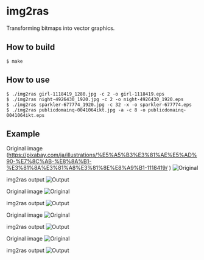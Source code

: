 # img2ras

Transforming bitmaps into vector graphics.

## How to build

```
$ make
```

## How to use

```
$ ./img2ras girl-1118419_1280.jpg -c 2 -o girl-1118419.eps
$ ./img2ras night-4926430_1920.jpg -c 2 -o night-4926430_1920.eps
$ ./img2ras sparkler-677774_1920.jpg -c 32 -x -o sparkler-677774.eps
$ ./img2ras publicdomainq-0041064ikt.jpg -a -c 8 -o publicdomainq-0041064ikt.eps
```

## Example

Original image (https://pixabay.com/ja/illustrations/%E5%A5%B3%E3%81%AE%E5%AD%90-%E7%8C%AB-%E8%8A%B1-%E3%81%8A%E3%81%A8%E3%81%8E%E8%A9%B1-1118419/
)
![Original](girl-1118419_1280.jpg)

img2ras output
![Output](girl-1118419.svg)

Original image
![Original](night-4926430_1920.jpg)

img2ras output
![Output](night-4926430.svgz)

Original image
![Original](sparkler-677774_1920.jpg)

img2ras output
![Output](sparkler-677774.svgz)

Original image
![Original](publicdomainq-0041064ikt.jpg)

img2ras output
![Output](publicdomainq-0041064ikt.svg)

